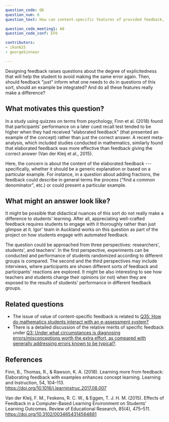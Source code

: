 ```yaml
---
question_code: Q6 
question_num: 6 
question_text: How can content-specific features of provided feedback, for instance explanations with examples versus generic explanations, support students' learning? 

question_code_meeting1: A8 
question_code_conf: EF6 

contributors: 
- ikon625
- georgekinnear

---
```


Designing feedback raises questions about the degree of explicitedness that will help the student to avoid making the same error again. Then, should feedback "just" inform what one needs to do in questions of this sort, should an example be integrated? And do all these features really make a difference?

## What motivates this question?

In a study using quizzes on terms from psychology, Finn et al. (2018) found that participants' performance on a later cued recall test tended to be higher when they had received "elaborated feedback" (that presented an example of the concept) rather than just the correct answer.
A recent meta-analysis, which included studies conducted in mathematics, similarly found that elaborated feedback was more effective than feedback giving the correct answer (Van der Kleij et al., 2015).

Here, the concern is about the content of the elaborated feedback --- specifically, whether it should be a generic explanation or based on a particular example. For instance, in a question about adding fractions, the feedback could describe in general terms the process ("find a common denominator", etc.) or could present a particular example.

## What might an answer look like?

It might be possible that didactical nuances of this sort do not really make a difference to students' learning. After all, appreciating well-crafted feedback requires students to engage with it thoroughly rather than just glimpse at it. Igor' team in Auckland works on this question as part of the project on how students engage with automated feedback.

The question could be approached from three perspectives: researchers', students', and teachers'.  In the first perspective,  experiments can be conducted and performance of students randomized according to different groups is compared. The second and the third perspectives may include interviews, where participants are shown different sorts of feedback and participants' reactions are explored. It might be also interesting to see how teachers and students change their opinions (or not) when they are exposed to the results of students' performance in different feedback groups.

## Related questions

* The issue of value of content-specific feedback is related to [Q35: How do mathematics students interact with an e-assessment system?](Q35)
* There is a detailed discussion of the relative merits of specific feedback under [Q3: Under what circumstances is diagnosing errors/misconceptions worth the extra effort, as compared with generally addressing errors known to be typical?](Q3).

## References

Finn, B., Thomas, R., & Rawson, K. A. (2018). Learning more from feedback: Elaborating feedback with examples enhances concept learning. Learning and Instruction, 54, 104–113. https://doi.org/10.1016/j.learninstruc.2017.08.007

Van der Kleij, F. M., Feskens, R. C. W., & Eggen, T. J. H. M. (2015). Effects of Feedback in a Computer-Based Learning Environment on Students’ Learning Outcomes. Review of Educational Research, 85(4), 475–511. https://doi.org/10.3102/0034654314564881
